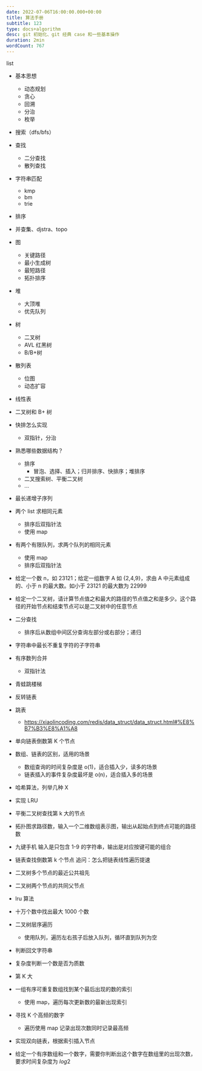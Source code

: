 ```yaml
---
date: 2022-07-06T16:00:00.000+00:00
title: 算法手册
subtitle: 123
type: docs+algorithm
desc: git 初始化、git 经典 case 和一些基本操作
duration: 2min
wordCount: 767
---
```


list

- 基本思想
  - 动态规划
  - 贪心
  - 回溯
  - 分治
  - 枚举
- 搜索（dfs/bfs）
- 查找
  - 二分查找
  - 散列查找
- 字符串匹配
  - kmp
  - bm
  - trie
- 排序
- 并查集、djstra、topo
- 图
  - 关键路径
  - 最小生成树
  - 最短路径
  - 拓扑排序
- 堆
  - 大顶堆
  - 优先队列
- 树
  - 二叉树
  - AVL 红黑树
  - B/B+树
- 散列表
  - 位图
  - 动态扩容
- 线性表


- 二叉树和 B+ 树
- 快排怎么实现
  - 双指针，分治
- 熟悉哪些数据结构？
  - 排序
    - 冒泡、选择、插入；归并排序、快排序；堆排序
  - 二叉搜索树、平衡二叉树
  - ...
- 最长递增子序列
- 两个 list 求相同元素
  - 排序后双指针法
  - 使用 map
- 有两个有限队列，求两个队列的相同元素
  - 使用 map
  - 排序后双指针法
- 给定一个数 n，如 23121；给定一组数字 A 如 {2,4,9}，求由 A 中元素组成的、小于 n 的最大数。如小于 23121 的最大数为 22999
- 给定一个二叉树，请计算节点值之和最大的路径的节点值之和是多少。这个路径的开始节点和结束节点可以是二叉树中的任意节点
- 二分查找
  - 排序后从数组中间区分查询左部分或右部分；递归
- 字符串中最长不重复字符的子字符串
- 有序数列合并
  - 双指针法
- 青蛙跳楼梯
- 反转链表
- 跳表
  - https://xiaolincoding.com/redis/data_struct/data_struct.html#%E8%B7%B3%E8%A1%A8
- 单向链表倒数第 K 个节点
- 数组、链表的区别，适用的场景
  - 数组查询的时间复杂度是 o(1)，适合插入少，读多的场景
  - 链表插入的事件复杂度最坏是 o(n)，适合插入多的场景
- 哈希算法，列举几种 X
- 实现 LRU
- 平衡二叉树查找第 k 大的节点
- 拓扑图求路径数，输入一个二维数组表示图，输出从起始点到终点可能的路径数
- 九键手机 输入是只包含 1-9 的字符串，输出是对应按键可能的组合
- 链表查找倒数第 k 个节点 追问：怎么把链表线性遍历提速
- 二叉树多个节点的最近公共祖先
- 二叉树两个节点的共同父节点
- lru 算法
- 十万个数中找出最大 1000 个数
- 二叉树层序遍历
  - 使用队列，遍历左右孩子后放入队列，循环直到队列为空
- 判断回文字符串
- 复杂度判断一个数是否为质数
- 第 K 大
- 一组有序可重复数组找到某个最后出现的数的索引
  - 使用 map，遍历每次更新数的最新出现索引
- 寻找 K 个高频的数字
  - 遍历使用 map 记录出现次数同时记录最高频
- 实现双向链表，根据索引插入节点
- 给定一个有序数组和一个数字，需要你判断出这个数字在数组里的出现次数，要求时间复杂度为 $log2$
